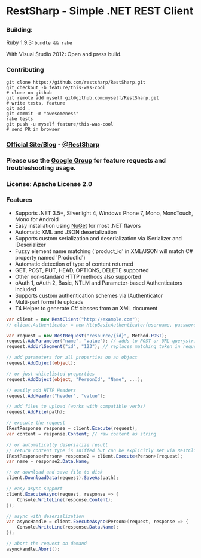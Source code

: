 # RestSharp - Simple .NET REST Client

### Building:

Ruby 1.9.3: `bundle && rake`

With Visual Studio 2012: Open and press build.

### Contributing

```
git clone https://github.com/restsharp/RestSharp.git
git checkout -b feature/this-was-cool
# clone on github
git remote add myself git@github.com:myself/RestSharp.git
# write tests, feature
git add .
git commit -m "awesomeness"
rake tests
git push -u myself feature/this-was-cool 
# send PR in browser
```

### [Official Site/Blog][1] - [@RestSharp][2]  
### Please use the [Google Group][3] for feature requests and troubleshooting usage.
### License: Apache License 2.0  

### Features

* Supports .NET 3.5+, Silverlight 4, Windows Phone 7, Mono, MonoTouch, Mono for Android
* Easy installation using [NuGet](http://nuget.org/packages/RestSharp) for most .NET flavors
* Automatic XML and JSON deserialization
* Supports custom serialization and deserialization via ISerializer and IDeserializer
* Fuzzy element name matching ('product_id' in XML/JSON will match C# property named 'ProductId')
* Automatic detection of type of content returned
* GET, POST, PUT, HEAD, OPTIONS, DELETE supported
* Other non-standard HTTP methods also supported
* oAuth 1, oAuth 2, Basic, NTLM and Parameter-based Authenticators included
* Supports custom authentication schemes via IAuthenticator
* Multi-part form/file uploads
* T4 Helper to generate C# classes from an XML document

```csharp
var client = new RestClient("http://example.com");
// client.Authenticator = new HttpBasicAuthenticator(username, password);

var request = new RestRequest("resource/{id}", Method.POST);
request.AddParameter("name", "value"); // adds to POST or URL querystring based on Method
request.AddUrlSegment("id", "123"); // replaces matching token in request.Resource

// add parameters for all properties on an object
request.AddObject(object);

// or just whitelisted properties
request.AddObject(object, "PersonId", "Name", ...);

// easily add HTTP Headers
request.AddHeader("header", "value");

// add files to upload (works with compatible verbs)
request.AddFile(path);

// execute the request
IRestResponse response = client.Execute(request);
var content = response.Content; // raw content as string

// or automatically deserialize result
// return content type is sniffed but can be explicitly set via RestClient.AddHandler();
IRestResponse<Person> response2 = client.Execute<Person>(request);
var name = response2.Data.Name;

// or download and save file to disk
client.DownloadData(request).SaveAs(path);

// easy async support
client.ExecuteAsync(request, response => {
    Console.WriteLine(response.Content);
});

// async with deserialization
var asyncHandle = client.ExecuteAsync<Person>(request, response => {
    Console.WriteLine(response.Data.Name);
});

// abort the request on demand
asyncHandle.Abort();
```
 
  [1]: http://restsharp.org
  [2]: http://twitter.com/RestSharp
  [3]: http://groups.google.com/group/RestSharp
